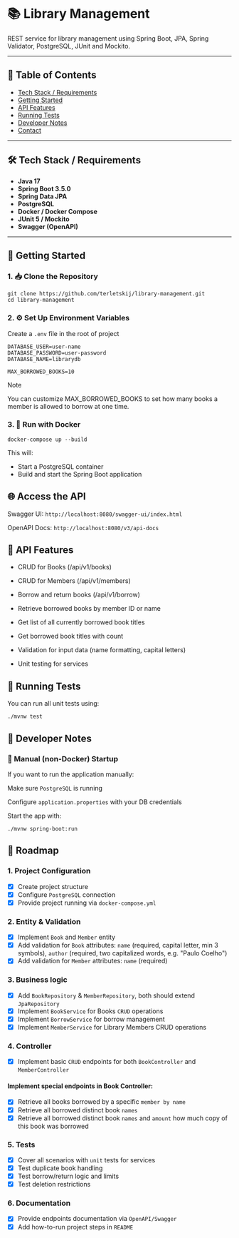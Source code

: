 # 📚 Library Management
REST service for library management using Spring Boot, JPA, Spring Validator, PostgreSQL, JUnit and Mockito.


---

## 📑 Table of Contents

- [Tech Stack / Requirements](#-tech-stack--requirements)
- [Getting Started](#-getting-started)
- [API Features](#-api-features)
- [Running Tests](#-running-tests)
- [Developer Notes](#-developer-notes)
- [Contact](#-contact)

---

## 🛠️ Tech Stack / Requirements

- **Java 17**
- **Spring Boot 3.5.0**
- **Spring Data JPA**
- **PostgreSQL**
- **Docker / Docker Compose**
- **JUnit 5 / Mockito**
- **Swagger (OpenAPI)**

---

## 🚀 Getting Started

### 1. 📥 Clone the Repository

```
git clone https://github.com/terletskij/library-management.git
cd library-management
```
### 2. ⚙️ Set Up Environment Variables
Create a `.env` file in the root of project
```
DATABASE_USER=user-name
DATABASE_PASSWORD=user-password
DATABASE_NAME=librarydb

MAX_BORROWED_BOOKS=10
```
> [!NOTE]
> You can customize MAX_BORROWED_BOOKS to set how many books a member is allowed to borrow at one time.

### 3. 🐳 Run with Docker
```
docker-compose up --build
```
This will:
- Start a PostgreSQL container
- Build and start the Spring Boot application

## 🌐 Access the API
Swagger UI: `http://localhost:8080/swagger-ui/index.html`

OpenAPI Docs: `http://localhost:8080/v3/api-docs`

## 📘 API Features
- CRUD for Books (/api/v1/books)

- CRUD for Members (/api/v1/members)

- Borrow and return books (/api/v1/borrow)

- Retrieve borrowed books by member ID or name

- Get list of all currently borrowed book titles

- Get borrowed book titles with count

- Validation for input data (name formatting, capital letters)

- Unit testing for services

## 🧪 Running Tests
You can run all unit tests using:
```
./mvnw test
```

## 📝 Developer Notes
### 🧰 Manual (non-Docker) Startup
If you want to run the application manually:

Make sure `PostgreSQL` is running

Configure `application.properties` with your DB credentials

Start the app with:
```
./mvnw spring-boot:run
```


## 🚀 Roadmap

### 1. Project Configuration
  - [x] Create project structure
  - [x] Configure `PostgreSQL` connection
  - [x] Provide project running via `docker-compose.yml`
### 2. Entity & Validation
  - [x] Implement `Book` and `Member` entity
  - [x] Add validation for `Book` attributes: `name` (required, capital letter, min 3 symbols), `author` (required, two capitalized words, e.g. "Paulo Coelho")
  - [x] Add validation for `Member` attributes: `name` (required)
### 3. Business logic
  - [x] Add `BookRepository` & `MemberRepository`, both should extend `JpaRepository`
  - [x] Implement `BookService` for Books `CRUD` operations
  - [x] Implement `BorrowService` for borrow management
  - [x] Implement `MemberService` for Library Members CRUD operations
### 4. Controller
  - [x] Implement basic `CRUD` endpoints for both `BookController` and `MemberController` <br>
  #### Implement special endpoints in Book Controller:
  - [x] Retrieve all books borrowed by a specific `member by name`
  - [x] Retrieve all borrowed distinct book `names`
  - [x] Retrieve all borrowed distinct book `names` and `amount` how much copy of this book was borrowed
### 5. Tests
  - [x] Cover all scenarios with `unit` tests for services
  - [x] Test duplicate book handling
  - [x] Test borrow/return logic and limits
  - [x] Test deletion restrictions
### 6. Documentation
  - [x] Provide endpoints documentation via `OpenAPI/Swagger`
  - [x] Add how-to-run project steps in `README`

